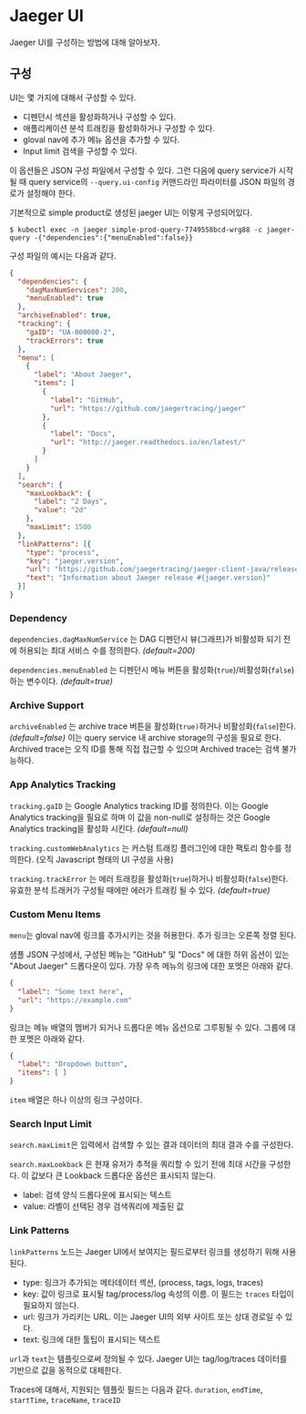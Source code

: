 # Jaeger UI

Jaeger UI를 구성하는 방법에 대해 알아보자.



## 구성

UI는 몇 가지에 대해서 구성할 수 있다.

* 디펜던시 섹션을 활성화하거나 구성할 수 있다.
* 애플리케이션 분석 트래킹을 활성화하거나 구성할 수 있다.
* gloval nav에 추가 메뉴 옵션을 추가할 수 있다.
* Input limit 검색을 구성할 수 있다.



이 옵션들은 JSON 구성 파일에서 구성할 수 있다.  그런 다음에 query service가 시작될 때 query service의 `--query.ui-config` 커맨드라인 파라미터를 JSON 파일의 경로가 설정해야 한다.



기본적으로 simple product로 생성된 jaeger UI는 이렇게 구성되어있다.

```shell
$ kubectl exec -n jaeger simple-prod-query-7749558bcd-wrg88 -c jaeger-query -{"dependencies":{"menuEnabled":false}}
```



구성 파일의 예시는 다음과 같다.

```json
{
  "dependencies": {
    "dagMaxNumServices": 200,
    "menuEnabled": true
  },
  "archiveEnabled": true,
  "tracking": {
    "gaID": "UA-000000-2",
    "trackErrors": true
  },
  "menu": [
    {
      "label": "About Jaeger",
      "items": [
        {
          "label": "GitHub",
          "url": "https://github.com/jaegertracing/jaeger"
        },
        {
          "label": "Docs",
          "url": "http://jaeger.readthedocs.io/en/latest/"
        }
      ]
    }
  ],
  "search": {
    "maxLookback": {
      "label": "2 Days",
      "value": "2d"
    },
    "maxLimit": 1500
  },
  "linkPatterns": [{
    "type": "process",
    "key": "jaeger.version",
    "url": "https://github.com/jaegertracing/jaeger-client-java/releases/tag/#{jaeger.version}",
    "text": "Information about Jaeger release #{jaeger.version}"
  }]
}
```



### Dependency

`dependencies.dagMaxNumService` 는 DAG 디펜던시 뷰(그래프)가 비활성화 되기 전에 허용되는 최대 서비스 수를 정의한다. *(default=200)*

`dependencies.menuEnabled` 는 디펜던시 메뉴 버튼을 활성화(`true`)/비활성화(`false`) 하는 변수이다. *(default=true)*

 

### Archive Support

`archiveEnabled` 는 archive trace 버튼을 활성화(`true)`하거나 비활성화(`false`)한다. *(default=false)* 이는 query service 내 archive storage의 구성을 필요로 한다. Archived trace는 오직 ID를 통해 직접 접근할 수 있으며 Archived trace는 검색 불가능하다.



### App Analytics Tracking

`tracking.gaID` 는 Google Analytics tracking ID를 정의한다. 이는 Google Analytics tracking을 필요로 하며 이 값을 non-null로 설정하는 것은 Google Analytics tracking을 활성화 시킨다. *(default=null)*

`tracking.customWebAnalytics` 는 커스텀 트래킹 플러그인에 대한 팩토리 함수를 정의한다. (오직 Javascript 형태의 UI 구성을 사용)

`tracking.trackError` 는 에러 트래킹을 활성화(`true`)하거나 비활성화(`false`)한다. 유효한 분석 트래커가 구성될 때에만 에러가 트래킹 될 수 있다. *(default=true)*



### Custom Menu Items

`menu`는 gloval nav에 링크를 추가시키는 것을 허용한다. 추가 링크는 오른쪽 정렬 된다.

샘플 JSON 구성에서, 구성된 메뉴는 "GitHub" 및 "Docs" 에 대한 하위 옵션이 있는 "About Jaeger" 드롭다운이 있다. 가장 우측 메뉴의 링크에 대한 포멧은 아래와 같다.

```json
{
  "label": "Some text here",
  "url": "https://example.com"
}
```

링크는 메뉴 배열의 멤버가 되거나 드롭다운 메뉴 옵션으로 그루핑될 수 있다. 그룹에 대한 포멧은 아래와 같다.

```json
{
  "label": "Dropdown button",
  "items": [ ]
}
```

`item` 배열은 하나 이상의 링크 구성이다.



### Search Input Limit

`search.maxLimit`은 입력에서 검색할 수 있는 결과 데이터의 최대 결과 수를 구성한다.

`search.maxLookback` 은 현재 유저가 추적을 쿼리할 수 있기 전에 최대 시간을 구성한다. 이 값보다 큰 Lookback 드롭다운 옵션은 표시되지 않는다.

* label: 검색 양식 드롭다운에 표시되는 텍스트
* value: 라벨이 선택된 경우 검색쿼리에 제출된 값



### Link Patterns

`linkPatterns` 노드는 Jaeger UI에서 보여지는 필드로부터 링크를 생성하기 위해 사용된다.

* type: 링크가 추가되는 메타데이터 섹션, (process, tags, logs, traces)
* key: 값이 링크로 표시될 tag/process/log 속성의 이름. 이 필드는 `traces` 타입이 필요하지 않는다.
* url: 링크가 가리키는 URL. 이는 Jaeger UI의 외부 사이트 또는 상대 경로일 수 있다.
* text: 링크에 대한 툴팁이 표시되는 텍스트



`url`과 `text`는 템플릿으로써 정의될 수 있다. Jaeger UI는 tag/log/traces 데이터를 기반으로 값을 동적으로 대체한다.

Traces에 대해서, 지원되는 템플릿 필드는 다음과 같다. `duration`, `endTime`, `startTime`, `traceName`, `traceID`















































